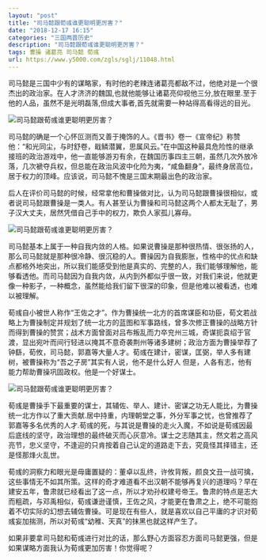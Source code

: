 ```yaml
---
layout: "post"
title: "司马懿跟荀彧谁更聪明更厉害？"
date: "2018-12-17 16:15"
categories: "三国两晋历史"
description: "司马懿跟荀彧谁更聪明更厉害？"
tags: 曹操 诸葛亮 司马懿 荀彧
url: https://www.y5000.com/zgls/sglj/11048.html
---
```






司马懿是三国中少有的谋略家，有时他的老辣连诸葛亮都敌不过，他绝对是一个很杰出的政治家。在人才济济的魏国,也就他能够让诸葛亮仰视他三分,放在眼里.至于他的人品，虽然不是光明磊落,但成大事者,首先就需要一种站得高看得远的目光。

![司马懿跟荀彧谁更聪明更厉害？](/uploads/allimg/170117/6-1F11G32531I1.JPG)

司马懿的确是一个心怀叵测而又善于掩饰的人。《晋书》卷一《宣帝纪》称赞他：“和光同尘，与时舒卷，戢鳞潜翼，思属风云。”在中国这种最具危险性的继承接班的政治游戏中，他一直能够游刃有余，在魏国历事四主三朝，虽然几次外放冷落，几次褫夺兵权，但总能在政治风波中化险为夷，“咸鱼翻身”，最终身居高位，居于权力的顶峰。应该说，司马懿不愧是三国末期最出色的政治家。

后人在评价司马懿的时候，经常拿他和曹操做对比，认为司马懿跟曹操很相似，或者说司马懿跟曹操是一类人。有人甚至认为曹操和司马懿这两个人都太无耻了，男子汉大丈夫，居然凭借自己手中的权力，欺负人家孤儿寡母。

![司马懿跟荀彧谁更聪明更厉害？](/uploads/allimg/170117/6-1F11G326043D.JPG)

司马懿基本上属于一种自我内敛的人格。如果说曹操是那种很热情、很张扬的人，那么司马懿就是那种很冷静、很沉稳的人。曹操因为自我膨胀，性格中的优点和缺点都格外地突出，所以我们能感受到他是真实的、完整的人，我们能够理解他，能够看透他。而司马懿因为自我内敛，从内到外都似乎很一致，对我们来说，他就更像一种影子，一种概念，虽然能给我们留下很深的印象，但是他难以被看透，也难以被理解。

荀彧自小被世人称作“王佐之才”。作为曹操统一北方的首席谋臣和功臣，荀文若战略上为曹操制定并规划了统一北方的蓝图和军事路线，曾多次修正曹操的战略方针而得到曹操的赞赏；战术方面曾面对吕布叛乱而力卒兖州三城，奇谋扼袁绍于官渡，显出宛叶而间行轻进以掩其不意奇袭荆州等诸多建树；政治方面为曹操举荐了钟繇，荀攸，司马懿，郭嘉等大量人才。荀彧在建计，密谋，匡弼，举人多有建树，被曹操称为“吾之子房”其实有人说，他不是什么好人
但是，人各有志，他有能力帮助曹操巩固政权。他是一个好谋士。

![司马懿跟荀彧谁更聪明更厉害？](/uploads/allimg/170117/6-1F11G32635b5.JPG)

荀彧是曹操手下最重要的谋士，其辅佐、举人、建计、密谋之功无人能比，为曹操统一北方作以了重大贡献.居中持重，内理朝堂之事，外分军事之忧，也曾推荐了郭嘉等多名优秀的人才.荀彧的死，与其说是曹操的走火入魔，不如说是荀彧因最后底线的坚守，政治理想的最终破灭而心灰意冷。谋士之志随其主，然文若之高风亮节，忠义坚守，不逢迎的只肯按着自己认定的道路走下去，究竟怪其择错主，还是怪那烽火乱世。

荀彧的洞察力和眼光是毋庸置疑的：董卓以乱终，许攸背叛，颜良文丑一战可擒，这些事情无不如其所策。这样的奇才难道看不出汉朝不能够再复兴的道理吗？早在建安五年，鲁肃就已经看出了这一点，所以才劝孙权建号帝王。鲁肃的特点是志大而粗疏，与邓禹相似，荀彧谦逊谨慎，王佐之风，才能更在鲁肃之上，绝不可能抱着不切实际的幻想去辅佐曹操。可是现在有些人，就是喜欢以自己平庸的才识对荀彧妄加揣测，所以对荀彧“幼稚、天真”的抹黑也就这样产生了。

如果非要拿司马懿和荀彧进行对比的话，那么野心方面容忍方面司马懿更强，但是如果谋略方面我认为荀彧更加厉害！你觉得呢？
